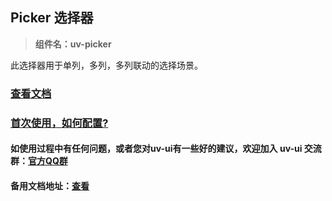 ## Picker 选择器

> **组件名：uv-picker**

此选择器用于单列，多列，多列联动的选择场景。

### [查看文档](https://www.uvui.cn/components/picker.html)

### <a href="https://www.uvui.cn/components/quickstart.html" target="_blank">首次使用，如何配置?</a>

#### 如使用过程中有任何问题，或者您对uv-ui有一些好的建议，欢迎加入 uv-ui 交流群：<a href="https://www.uvui.cn/components/addQQGroup.html" target="_blank">官方QQ群</a>

#### 备用文档地址：[查看](https://uvui.ppiyy.cn/components/picker.html)
